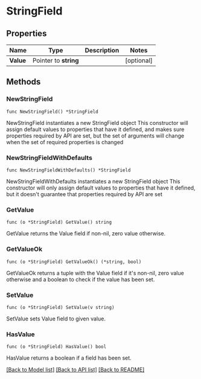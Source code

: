 # StringField

## Properties

Name | Type | Description | Notes
------------ | ------------- | ------------- | -------------
**Value** | Pointer to **string** |  | [optional] 

## Methods

### NewStringField

`func NewStringField() *StringField`

NewStringField instantiates a new StringField object
This constructor will assign default values to properties that have it defined,
and makes sure properties required by API are set, but the set of arguments
will change when the set of required properties is changed

### NewStringFieldWithDefaults

`func NewStringFieldWithDefaults() *StringField`

NewStringFieldWithDefaults instantiates a new StringField object
This constructor will only assign default values to properties that have it defined,
but it doesn't guarantee that properties required by API are set

### GetValue

`func (o *StringField) GetValue() string`

GetValue returns the Value field if non-nil, zero value otherwise.

### GetValueOk

`func (o *StringField) GetValueOk() (*string, bool)`

GetValueOk returns a tuple with the Value field if it's non-nil, zero value otherwise
and a boolean to check if the value has been set.

### SetValue

`func (o *StringField) SetValue(v string)`

SetValue sets Value field to given value.

### HasValue

`func (o *StringField) HasValue() bool`

HasValue returns a boolean if a field has been set.


[[Back to Model list]](../README.md#documentation-for-models) [[Back to API list]](../README.md#documentation-for-api-endpoints) [[Back to README]](../README.md)


